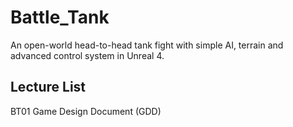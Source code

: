# Battle_Tank
An open-world head-to-head tank fight with simple AI, terrain and advanced control system in Unreal 4.


## Lecture List

BT01 Game Design Document (GDD)
